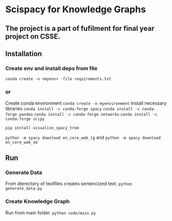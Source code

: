 # Scispacy for Knowledge Graphs

## The project is a part of fufilment for final year project on CSSE.


## Installation

### Create env and install deps from file

`conda create -n <myenv> -file requirements.txt`

### or
Create conda environment
`conda create -n myenvironment`
Install necessary libraries
`conda install -c conda-forge spacy`
`conda install -c conda-forge pandas`
`conda install -c conda-forge networkx`
`conda install -c conda-forge scipy`

`pip install visualise_spacy_tree`

`python -m spacy download en_core_web_lg` and
`python -m spacy download en_core_web_sm`

## Run

### Generate Data

From dierectory of textfiles creates sentencized text.
`python generate_data.py`

### Create Knowledge Graph

Run from main folder.
`python code/main.py`